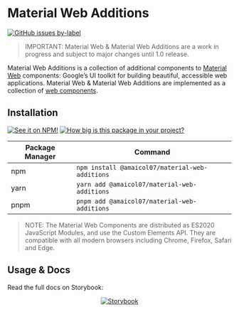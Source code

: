 # Material Web Additions

[![GitHub issues by-label](https://img.shields.io/github/issues-raw/maicol07/material-web-additions/Type:%20Bug)](https://github.com/maicol07/material-web-additions/issues?q=is%3Aissue+is%3Aopen+label%3A%22Type%3A+Bug%22)

> IMPORTANT: Material Web & Material Web Additions are a work in progress and subject to major changes until 1.0
> release.

Material Web Additions is a collection of additional components
to [Material Web](https://github.com/material-components/material-web)
components: Google’s UI toolkit for building beautiful, accessible web applications. Material Web & Material Web
Additions are implemented as a collection
of [web components](https://developer.mozilla.org/en-US/docs/Web/Web_Components).

## Installation

[![See it on NPM!](https://img.shields.io/npm/v/@amaicol07/material-web-additions?style=for-the-badge)](https://www.npmjs.com/package/@amaicol07/material-web-additions)
[![How big is this package in your project?](https://img.shields.io/bundlephobia/minzip/@amaicol07/material-web-additions?style=for-the-badge)](https://bundlephobia.com/result?p=@amaicol07/material-web-additions)

| Package Manager | Command                     |
|-----------------|-----------------------------|
| npm             | `npm install @amaicol07/material-web-additions` |
| yarn            | `yarn add @amaicol07/material-web-additions`    |
| pnpm            | `pnpm add @amaicol07/material-web-additions`    |

> NOTE: The Material Web Components are distributed as ES2020 JavaScript Modules, and use the Custom Elements API. They
> are compatible with all modern browsers including Chrome, Firefox, Safari and Edge.

## Usage & Docs

Read the full docs on Storybook:

<div style="text-align: center;">
    <a href="https://main--625eadb22bf40d003a32215a.chromatic.com">
<img src="https://user-images.githubusercontent.com/263385/44539334-ef6bdf80-a6d1-11e8-9423-2912fd8197e9.png" alt="Storybook"/>
    </a>
</div>
